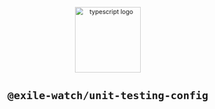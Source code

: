 <p align="center">
  <a href="#">
    <img alt="typescript logo" src="" width="150" />
  </a>
</p>
<h1 align="center">
  <code>@exile-watch/unit-testing-config</code>
</h1>
